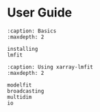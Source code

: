 # User Guide

```{toctree}
:caption: Basics
:maxdepth: 2

installing
lmfit
```

```{toctree}
:caption: Using xarray-lmfit
:maxdepth: 2

modelfit
broadcasting
multidim
io
```
